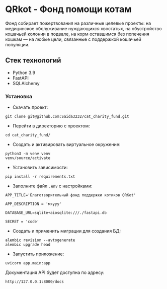 # QRkot - Фонд помощи котам

Фонд собирает пожертвования на различные целевые проекты: на медицинское обслуживание нуждающихся хвостатых, на обустройство кошачьей колонии в подвале, на корм оставшимся без попечения кошкам — на любые цели, связанные с поддержкой кошачьей популяции.

## Стек технологий
- Python 3.9
- FastAPI
- SQLAlchemy

### Установка
- Скачать проект:
```
git clone git@github.com:Saida3232/cat_charity_fund.git
```
- Перейти в директорию с проектом:
```
cd cat_charity_fund/
```
- Создать и активировать виртуальное окружение:
```
python3 -m venv venv
venv/source/activate
```

- Установить зависимости:
```
pip install -r requirements.txt
```
- Заполните файл `.env` с настройками:
```
APP_TITLE='Благотворительный фонд поддержки котиков QRKot'

APP_DESCRIPTION = 'мяууу'

DATABASE_URL=sqlite+aiosqlite:///./fastapi.db

SECRET = 'code'
```
- Создать и применить миграции для создания БД:
```
alembic revision --avtogenerate
alembic upgrade head
```
- Запустить приложение:
```
uvicorn app.main:app
```
Документация API будет доступна по адресу:
```
http://127.0.0.1:8000/docs
```
